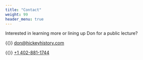 ```yaml
---
title: "Contact"
weight: 99
header_menu: true
---
```


Interested in learning more or lining up Don for a public lecture?

{{<icon class="fa fa-envelope">}}&nbsp;[don@hickeyhistory.com](mailto:don@hickeyhistory.com)

{{<icon class="fa fa-phone">}}&nbsp;[+1 402-881-1744](tel:+14028811744)
